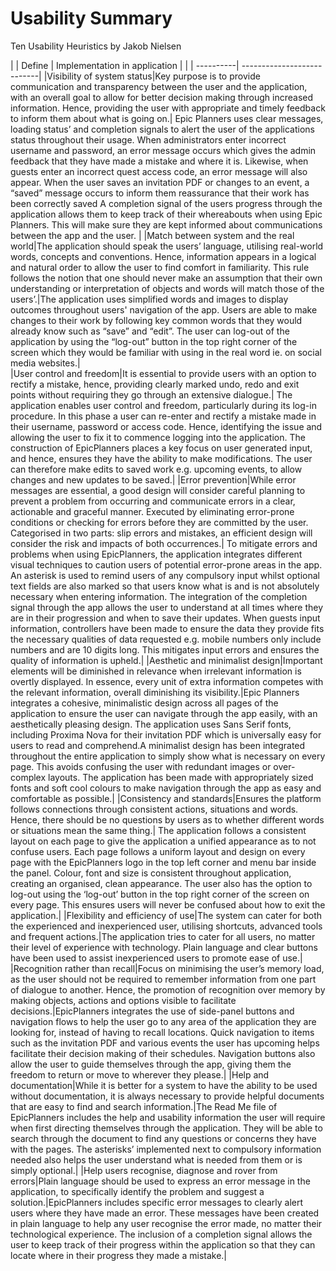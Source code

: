 # Usability Summary
Ten Usability Heuristics by Jakob Nielsen

| | Define | Implementation in application |
|  | ----------| ---------------------------|
|Visibility of system status|Key purpose is to provide communication and transparency between the user and the application, with an overall goal to allow for better decision making through increased information.  Hence, providing the user with appropriate and timely feedback to inform them about what is going on.| Epic Planners uses clear messages, loading status’ and completion signals to alert the user of the applications status throughout their usage. When administrators enter incorrect username and password, an error message occurs which gives the admin feedback that they have made a mistake and where it is. Likewise, when guests enter an incorrect quest access code, an error message will also appear. When the user saves an invitation PDF or changes to an event, a “saved” message occurs to inform them reassurance that their work has been correctly saved A completion signal of the users progress through the application allows them to keep track of their whereabouts when using Epic Planners. This will make sure they are kept informed about communications between the app and the user. |
|Match between system and the real world|The application should speak the users’ language, utilising real-world words, concepts and conventions. Hence, information appears in a logical and natural order to allow the user to find comfort in familiarity. This rule follows the notion that one should never make an assumption that their own understanding or interpretation of objects and words will match those of the users’.|The application uses simplified words and images to display outcomes throughout users' navigation of the app. Users are able to make changes to their work by following key common words that they would already know such as “save” and “edit”.  The user can log-out of the application by using the “log-out” button in the top right corner of the screen which they would be familiar with using in the real word ie. on social media websites.|   
|User control and freedom|It is essential to provide users with an option to rectify a mistake, hence, providing clearly marked undo, redo and exit points without requiring they go through an extensive dialogue.| The application enables user control and freedom, particularly during its log-in procedure. In this phase a user can re-enter and rectify a mistake made in their username, password or access code. Hence, identifying the issue and allowing the user to fix it to commence logging into the application. The construction of EpicPlanners places a key focus on user generated input, and hence, ensures they have the ability to make modifications. The user can therefore make edits to saved work e.g. upcoming events, to allow changes and new updates to be saved.|
|Error prevention|While error messages are essential, a good design will consider careful planning to prevent a problem from occurring and communicate errors in a clear, actionable and graceful manner. Executed by eliminating error-prone conditions or checking for errors before they are committed by the user. Categorised in two parts: slip errors and mistakes, an efficient design will consider the risk and impacts of both occurrences.| To mitigate errors and problems when using EpicPlanners, the application integrates different visual techniques to caution users of potential error-prone areas in the app. An asterisk is used to remind users of any compulsory input whilst optional text fields are also marked so that users know what is and is not absolutely necessary when entering information. The integration of the completion signal through the app allows the user to understand at all times where they are in their progression and when to save their updates. When guests input information, controllers have been made to ensure the data they provide fits the necessary qualities of data requested e.g. mobile numbers only include numbers and are 10 digits long. This mitigates input errors and ensures the quality of information is upheld.| 
|Aesthetic and minimalist design|Important elements will be diminished in relevance when irrelevant information is overtly displayed. In essence, every unit of extra information competes with the relevant information, overall diminishing its visibility.|Epic Planners integrates a cohesive, minimalistic design across all pages of the application to ensure the user can navigate through the app easily, with an aesthetically pleasing design. The application uses Sans Serif fonts, including Proxima Nova for their invitation PDF which is universally easy for users to read and comprehend.A minimalist design has been integrated throughout the entire application to simply show what is necessary on every page. This avoids confusing the user with redundant images or over-complex layouts. The application has been made with appropriately sized fonts and soft cool colours to make navigation through the app as easy and comfortable as possible.| 
|Consistency and standards|Ensures the platform follows connections through consistent actions, situations and words. Hence, there should be no questions by users as to whether different words or situations mean the same thing.| The application follows a consistent layout on each page to give the application a unified appearance as to not confuse users. Each page follows a uniform layout and design on every page with the EpicPlanners logo in the top left corner and menu bar inside the panel. Colour, font and size is consistent throughout application, creating an organised, clean appearance. The user also has the option to log-out using the ‘log-out’ button in the top right corner of the screen on every page. This ensures users will never be confused about how to exit the application.| 
|Flexibility and efficiency of use|The system can cater for both the experienced and inexperienced user, utilising shortcuts, advanced tools and frequent actions.|The application tries to cater for all users, no matter their level of experience with technology. Plain language and clear buttons have been used to assist inexperienced users to promote ease of  use.| 
|Recognition rather than recall|Focus on minimising the user’s memory load, as the user should not be required to remember information from one part of dialogue to another. Hence, the promotion of recognition over memory by making objects, actions and options visible to facilitate decisions.|EpicPlanners integrates the use of side-panel buttons and navigation flows to help the user go to any area of the application they are looking for, instead of having to recall locations. Quick navigation to items such as the invitation PDF and various events the user has upcoming helps facilitate their decision making of their schedules. Navigation buttons also allow the user to guide themselves through the app, giving them the freedom to return or move to wherever they please.| 
|Help and documentation|While it is better for a system to have the ability to be used without documentation, it is always necessary to provide helpful documents that are easy to find and search information.|The Read Me file of EpicPlanners includes the help and usability information the user will require when first directing themselves through the application. They will be able to search through the document to find any questions or concerns they have with the pages. The asterisks’ implemented next to compulsory information needed also helps the user understand what is needed from them or is simply optional.| 
|Help users recognise, diagnose and rover from errors|Plain language should be used to express an error message in the application, to specifically identify the problem and suggest a solution.|EpicPlanners includes specific error messages to clearly alert users where they have made an error. These messages have been created in plain language to help any user recognise the error made, no matter their technological experience. The inclusion of a completion signal allows the user to keep track of their progress within the application so that they can locate where in their progress they made a mistake.| 
